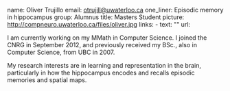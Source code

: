 name: Oliver Trujillo
email: otrujill@uwaterloo.ca
one_liner: Episodic memory in hippocampus
group: Alumnus
title: Masters Student
picture: http://compneuro.uwaterloo.ca/files/oliver.jpg
links:
    - text: ""
      url:

I am currently working on my MMath in Computer Science. I joined the CNRG in
September 2012, and previously received my BSc., also in Computer Science,
from UBC in 2007.

My research interests are in learning and representation in the brain,
particularly in how the hippocampus encodes and recalls episodic memories
and spatial maps.
